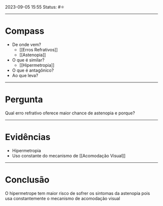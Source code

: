 2023-09-05 15:55
Status: #⚛ 

---
# Compass
- De onde vem?
	- [[Erros Refrativos]]
	- [[Astenopia]]
- O que é similar?
	- [[Hipermetropia]]
- O que é antagônico?
- Ao que leva?

----
# Pergunta
Qual erro refrativo oferece maior chance de astenopia e porque?

---- 
# Evidências
- Hipermetropia
- Uso constante do mecanismo de [[Acomodação Visual]]
----  
# Conclusão
O hipermetrope tem maior risco de sofrer os sintomas da astenopia pois usa constantemente o mecanismo de acomodação visual